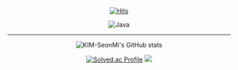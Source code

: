 <div align="center">

[![Hits](https://hits.seeyoufarm.com/api/count/incr/badge.svg?url=https%3A%2F%2Fgithub.com%2FKIM-SeonMi&count_bg=%23C8C8C8&title_bg=%23555555&icon=github.svg&icon_color=%23E7E7E7&title=hits&edge_flat=false)](https://hits.seeyoufarm.com)

</div>

<div align="center">

![Java](https://img.shields.io/badge/java-%23ED8B00.svg?style=for-the-badge&logo=java&logoColor=white)

</div>

***
<div align="center">

![KIM-SeonMi's GitHub stats](https://github-readme-stats.vercel.app/api?username=KIM-SeonMi&show_icons=true&theme=swift)

</div>

<div align="center">
  
[![Solved.ac Profile](http://mazassumnida.wtf/api/v2/generate_badge?boj=kindmi)](https://solved.ac/kindmi/)
<img src="http://mazandi.herokuapp.com/api?handle=kindmi&theme=warm"/>

</div>

<!--
**KIM-SeonMi/KIM-SeonMi** is a ✨ _special_ ✨ repository because its `README.md` (this file) appears on your GitHub profile.

Here are some ideas to get you started:

- 🔭 I’m currently working on ...
- 🌱 I’m currently learning ...
- 👯 I’m looking to collaborate on ...
- 🤔 I’m looking for help with ...
- 💬 Ask me about ...
- 📫 How to reach me: ...
- 😄 Pronouns: ...
- ⚡ Fun fact: ...
-->
